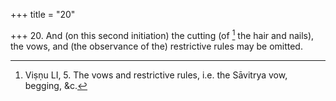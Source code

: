 +++
title = "20"

+++
20. And (on this second initiation) the cutting (of [^14]  the hair and nails), the vows, and (the observance of the) restrictive rules may be omitted.


[^14]:  Viṣṇu LI, 5. The vows and restrictive rules, i.e. the Sāvitrya vow, begging, &c.
